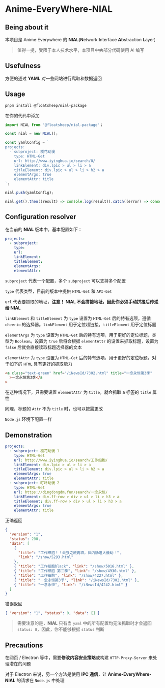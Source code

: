 # Anime-EveryWhere-NIAL

## Being about it

本项目是 Anime Everywhere 的 **NIAL**(**N**etwork **I**nterface **A**bstraction **L**ayer)

> 值得一提，受限于本人技术水平，本项目中~~大~~部分代码使用 AI 编写

## Usefulness

方便的通过 **YAML** 对一些网站进行爬取和数据返回

## Usage

```bash
pnpm install @floatsheep/nial-package
```

在你的代码中添加

```javascript
import NIAL from "@floatsheep/nial-package"；

const nial = new NIAL();

const yamlConfig = `
projects:
  - subproject: 樱花动漫
    type: HTML-Get
    url: http://www.iyinghua.io/search/0/
    linkElement: div.lpic > ul > li > a
    titleElement: div.lpic > ul > li > h2 > a
    elementArgs: true
    elementAttr: title
`;

nial.push(yamlConfig);

nial.get().then((result) => console.log(result)).catch((error) => console.error(error));
```

## Configuration resolver

在当前的 **NIAL** 版本中，基本配置如下：

```yaml
projects:
  - subproject:
    type:
    url:
    linkElement:
    titleElement:
    elementArgs:
    elementAttr:
```

`subproject` 代表一个配置，多个 `subproject` 可以支持多个配置

`type` 代表类型，目前的版本中提供 `HTML-Get` 和 `API-Get`

`url` 代表要抓取的地址，**注意！ NIAL 不会拼接地址，因此你必须手动拼接后传递给 NIAL**

`linkElement` 和 `titleElement` 为 `type` 设置为 `HTML-Get` 后的特有选项，遵循 `cheerio` 的选择器。`linkElement` 用于定位超链接，`titleElement` 用于定位标题

`elementArgs` 为 `type` 设置为 `HTML-Get` 后的特有选项，用于更好的定位标题，类型为 `Boolean`。设置为 `true` 后将会根据 `elementAttr` 的设置来抓取标题，设置为 `false` 后就会直接读取标题选择器的文本

`elementAttr` 为 `type` 设置为 `HTML-Get` 后的特有选项，用于更好的定位标题，对于如下的 `HTML` 具有更好的抓取能力

```html
<a class="text-green" href="/iNewsId/7302.html" title="一念永恒第3季"
  >一念永恒第3季</a
>
```

在这种情况下，只需要设置 `elementAttr` 为 `title`，就会抓取 a 标签的 `title` 属性

同理，标题的 `Attr` 不为 `title` 时，也可以按需更改

`Node.js` 环境下配置一样

## Demonstration

```yaml
projects:
  - subproject: 樱花动漫 1
    type: HTML-Get
    url: http://www.iyinghua.io/search/工作细胞/
    linkElement: div.lpic > ul > li > a
    titleElement: div.lpic > ul > li > h2 > a
    elementArgs: true
    elementAttr: title
  - subproject: 叮咚动漫 2
    type: HTML-Get
    url: https://dingdongdm.fun/search/一念永恒/
    linkElement: div.ff-row > div > ul > li > h3 > a
    titleElement: div.ff-row > div > ul > li > h3 > a
    elementArgs: true
    elementAttr: title
```

正确返回

```json
{
  "version": "1",
  "status": 200,
  "data": [
    {
      "title": "工作细胞！！最强之敌再临，体内肠道大骚动！",
      "link": "/show/5293.html"
    },
    { "title": "工作细胞black", "link": "/show/5016.html" },
    { "title": "工作细胞 第二季", "link": "/show/4930.html" },
    { "title": "工作细胞", "link": "/show/4227.html" },
    { "title": "一念永恒第3季", "link": "/iNewsId/7302.html" },
    { "title": "一念永恒", "link": "/iNewsId/4242.html" }
  ]
}
```

错误返回

```json
{ "version": "1", "status": 0, "data": [] }
```

> 需要注意的是，**NIAL** 只有当 `yaml` 中的所有配置均无法抓取时才会返回 `status: 0`，因此，你不能够根据 `status` 判断

## Precautions

在网页 / Electron 等中，需要**修改内容安全策略**或构建 `HTTP-Proxy-Server` 来处理潜在的问题

对于 Electron 来说，另一个方法是使用 **IPC 通信**，让 **Anime-EveryWhere-NIAL** 的请求在 `Node.js` 中处理
